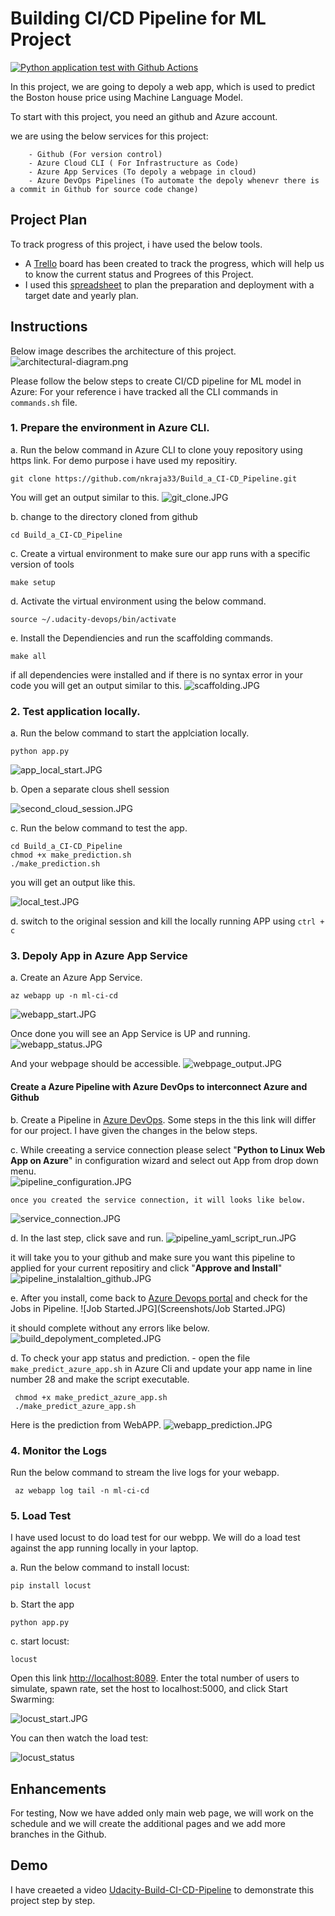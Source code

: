 # Building CI/CD Pipeline for ML Project

[![Python application test with Github Actions](https://github.com/nkraja33/Build_a_CI-CD_Pipeline/actions/workflows/python-app.yml/badge.svg)](https://github.com/nkraja33/Build_a_CI-CD_Pipeline/actions/workflows/python-app.yml)

In this project, we are going to depoly a web app, which is used to predict the Boston house price using Machine Language Model.

 To start with this project, you need an github and Azure account.
    
   we are using the below services for this project:
   
        - Github (For version control)
        - Azure Cloud CLI ( For Infrastructure as Code)
        - Azure App Services (To depoly a webpage in cloud)
        - Azure DevOps Pipelines (To automate the depoly whenevr there is a commit in Github for source code change)

## Project Plan

   To track progress of this project, i have used the below tools.

   * A [Trello](https://trello.com/b/ciPOerLL/build-ci-cdpipeline) board has been created to track the progress, which will help us to know the current status and Progrees of this Project.
   * I used this [spreadsheet](project-schedule.xlsx) to plan the preparation and deployment with a target date and yearly plan.

## Instructions

Below image describes the architecture of this project.
![architectural-diagram.png](architectural-diagram.png)

   Please follow the below steps to create CI/CD pipeline for ML model in Azure: For your reference i have tracked all the CLI commands in `commands.sh` file.

### 1. Prepare the environment in Azure CLI.

   a. Run the below command in Azure CLI to clone youy repository using https link. For demo purpose i have used my repositiry.
  
```
git clone https://github.com/nkraja33/Build_a_CI-CD_Pipeline.git
```

   You will get an output similar to this.
 ![git_clone.JPG](Screenshots/git_clone.JPG) 

 
 b. change to the directory cloned from github

```
cd Build_a_CI-CD_Pipeline
```

 c. Create a virtual environment to make sure our app runs with a specific version of tools
 
```
make setup
```

 d. Activate the virtual environment using the below command.

```
source ~/.udacity-devops/bin/activate
```

 e. Install the Dependiencies and run the scaffolding commands.

```
make all
```

 if all dependencies were installed and if there is no syntax error in your code you will get an output similar to this.
![scaffolding.JPG](Screenshots/scaffolding.JPG) 

### 2. Test application locally.

 a. Run the below command to start the applciation locally.

```
python app.py
```
![app_local_start.JPG](Screenshots/app_local_start.JPG)

b. Open a separate clous shell session

![second_cloud_session.JPG](Screenshots/second_cloud_session.JPG)

 
c. Run the below command to test the app.
```
cd Build_a_CI-CD_Pipeline
chmod +x make_prediction.sh
./make_prediction.sh
```
you will get an output like this.

![local_test.JPG](Screenshots/local_test.JPG)

 d. switch to the original session and kill the locally running APP using `ctrl + c`
 
### 3. Depoly App in Azure App Service

 a. Create an Azure App Service.
 
 ```
 az webapp up -n ml-ci-cd
 ```
 ![webapp_start.JPG](Screenshots/webapp_start.JPG)
 
 Once done you will see an App Service is UP and running.
 ![webapp_status.JPG](Screenshots/webapp_status.JPG)
 
 And your webpage should be accessible.
 ![webpage_output.JPG](Screenshots/webpage_output.JPG)
 
 #### Create a Azure Pipeline with Azure DevOps to interconnect Azure and Github
 
 b. Create a Pipeline in [Azure DevOps](https://docs.microsoft.com/en-us/azure/devops/pipelines/ecosystems/python-webapp?view=azure-devops&WT.mc_id=udacity_learn-wwl#create-an-azure-devops-project-and-connect-to-azure). Some steps in the this link will differ for our project. I have given the changes in the below steps.
 
 c. While creeating a service connection please select "<b>Python to Linux Web App on Azure</b>" in configuration wizard and select out App from drop down menu.    
 ![pipeline_configuration.JPG](Screenshots/pipeline_configuration.JPG)
 
    once you created the service connection, it will looks like below.
  ![service_connection.JPG](Screenshots/service_connection.JPG)
   
 d. In the last step, click save and run.
 ![pipeline_yaml_script_run.JPG](Screenshots/pipeline_yaml_script_run.JPG)
 
 it will take you to your github and make sure you want this pipeline to applied for your current repositiry and click "<b>Approve and Install</b>"
  ![pipeline_instalaltion_github.JPG](Screenshots/pipeline_instalaltion_github.JPG)
  
 e. After you install, come back to [Azure Devops portal](dev.azure.com) and check for the Jobs in Pipeline.
 ![Job Started.JPG](Screenshots/Job Started.JPG)
 
  it should complete without any errors like below.
 ![build_depolyment_completed.JPG](Screenshots/build_depolyment_completed.JPG)

d. To check your app status and prediction.
     - open the file `make_predict_azure_app.sh` in Azure Cli and update your app name in line number 28 and make the script executable.
   ```
    chmod +x make_predict_azure_app.sh
    ./make_predict_azure_app.sh
   ```
   Here is the prediction from WebAPP.
  ![webapp_prediction.JPG](Screenshots/webapp_prediction.JPG)
   
 
### 4. Monitor the Logs
    
  Run the below command to stream the live logs for your webapp.
 ```
  az webapp log tail -n ml-ci-cd
 ```
 
### 5. Load Test
  
  I have used locust to do  load test for our webpp. We will do a load test against the app running locally in your laptop. 

a. Run the below command to install locust:
```
pip install locust
```
b. Start the app
```
python app.py
```

c. start locust:
```
locust
```
Open this link [http://localhost:8089](http://localhost:8089). Enter the total number of users to simulate, spawn rate, set the host to localhost:5000, and click Start Swarming:

![locust_start.JPG](Screenshots/locust_start.JPG)

You can then watch the load test:

![locust_status](Screenshots/locust_status.JPG)
 

## Enhancements

 For testing, Now we have added only main web page, we will work on the schedule and we will create the additional pages and we add more branches in the Github.

## Demo 

 I have creaeted a video [Udacity-Build-CI-CD-Pipeline](www.youtube.com) to demonstrate this project step by step.


